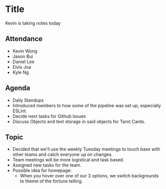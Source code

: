 # Title 

Kevin is taking notes today

## Attendance 
- Kevin Wong
- Jason Bui
- Daniel Lee
- Elvis Joa
- Kyle Ng

## Agenda
- Daily Standups
- Introduced members to how some of the pipeline was set up, especially ESLint.
- Decide next tasks for Github Issues
- Discuss Objects and text storage in said objects for Tarot Cards.


## Topic
- Decided that we'll use the weekly Tuesday meetings to touch base with other teams and catch everyone up on changes.
- Team meetings will be more logistical and task based.
- Assigned new tasks for the team.
- Possible idea for homepage:
  - When you hover over one of our 3 options, we switch backgrounds to theme of the fortune telling.
